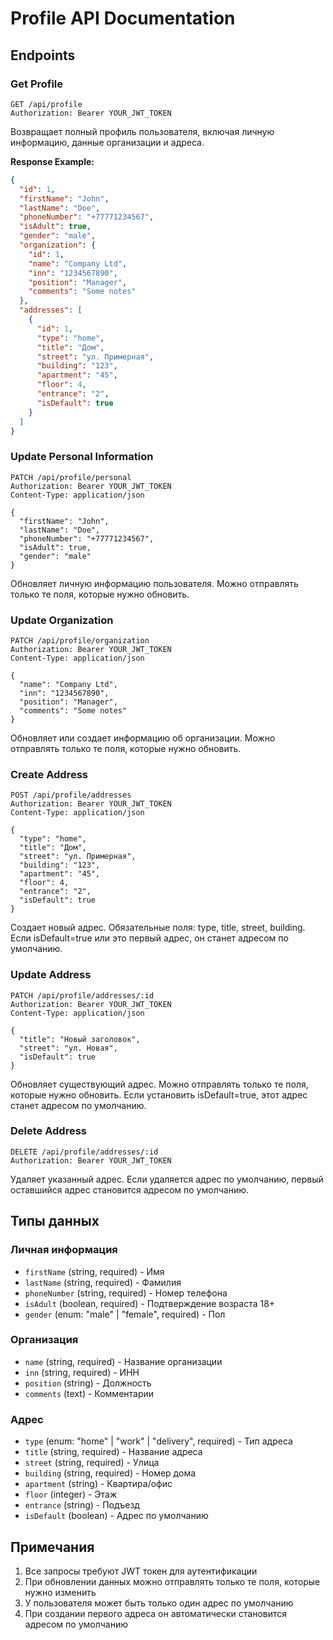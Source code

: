 # Profile API Documentation

## Endpoints

### Get Profile
```http
GET /api/profile
Authorization: Bearer YOUR_JWT_TOKEN
```
Возвращает полный профиль пользователя, включая личную информацию, данные организации и адреса.

**Response Example:**
```json
{
  "id": 1,
  "firstName": "John",
  "lastName": "Doe",
  "phoneNumber": "+77771234567",
  "isAdult": true,
  "gender": "male",
  "organization": {
    "id": 1,
    "name": "Company Ltd",
    "inn": "1234567890",
    "position": "Manager",
    "comments": "Some notes"
  },
  "addresses": [
    {
      "id": 1,
      "type": "home",
      "title": "Дом",
      "street": "ул. Примерная",
      "building": "123",
      "apartment": "45",
      "floor": 4,
      "entrance": "2",
      "isDefault": true
    }
  ]
}
```

### Update Personal Information
```http
PATCH /api/profile/personal
Authorization: Bearer YOUR_JWT_TOKEN
Content-Type: application/json

{
  "firstName": "John",
  "lastName": "Doe",
  "phoneNumber": "+77771234567",
  "isAdult": true,
  "gender": "male"
}
```
Обновляет личную информацию пользователя. Можно отправлять только те поля, которые нужно обновить.

### Update Organization
```http
PATCH /api/profile/organization
Authorization: Bearer YOUR_JWT_TOKEN
Content-Type: application/json

{
  "name": "Company Ltd",
  "inn": "1234567890",
  "position": "Manager",
  "comments": "Some notes"
}
```
Обновляет или создает информацию об организации. Можно отправлять только те поля, которые нужно обновить.

### Create Address
```http
POST /api/profile/addresses
Authorization: Bearer YOUR_JWT_TOKEN
Content-Type: application/json

{
  "type": "home",
  "title": "Дом",
  "street": "ул. Примерная",
  "building": "123",
  "apartment": "45",
  "floor": 4,
  "entrance": "2",
  "isDefault": true
}
```
Создает новый адрес. Обязательные поля: type, title, street, building.
Если isDefault=true или это первый адрес, он станет адресом по умолчанию.

### Update Address
```http
PATCH /api/profile/addresses/:id
Authorization: Bearer YOUR_JWT_TOKEN
Content-Type: application/json

{
  "title": "Новый заголовок",
  "street": "ул. Новая",
  "isDefault": true
}
```
Обновляет существующий адрес. Можно отправлять только те поля, которые нужно обновить.
Если установить isDefault=true, этот адрес станет адресом по умолчанию.

### Delete Address
```http
DELETE /api/profile/addresses/:id
Authorization: Bearer YOUR_JWT_TOKEN
```
Удаляет указанный адрес. Если удаляется адрес по умолчанию, первый оставшийся адрес становится адресом по умолчанию.

## Типы данных

### Личная информация
- `firstName` (string, required) - Имя
- `lastName` (string, required) - Фамилия
- `phoneNumber` (string, required) - Номер телефона
- `isAdult` (boolean, required) - Подтверждение возраста 18+
- `gender` (enum: "male" | "female", required) - Пол

### Организация
- `name` (string, required) - Название организации
- `inn` (string, required) - ИНН
- `position` (string) - Должность
- `comments` (text) - Комментарии

### Адрес
- `type` (enum: "home" | "work" | "delivery", required) - Тип адреса
- `title` (string, required) - Название адреса
- `street` (string, required) - Улица
- `building` (string, required) - Номер дома
- `apartment` (string) - Квартира/офис
- `floor` (integer) - Этаж
- `entrance` (string) - Подъезд
- `isDefault` (boolean) - Адрес по умолчанию

## Примечания
1. Все запросы требуют JWT токен для аутентификации
2. При обновлении данных можно отправлять только те поля, которые нужно изменить
3. У пользователя может быть только один адрес по умолчанию
4. При создании первого адреса он автоматически становится адресом по умолчанию
